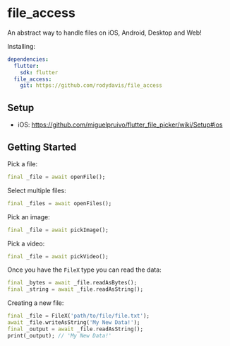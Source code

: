 # file_access

An abstract way to handle files on iOS, Android, Desktop and Web!

Installing: 

```yaml
dependencies:
  flutter:
    sdk: flutter
  file_access:
    git: https://github.com/rodydavis/file_access
```

## Setup

- iOS: https://github.com/miguelpruivo/flutter_file_picker/wiki/Setup#ios

## Getting Started

Pick a file:

```dart
final _file = await openFile();

```

Select multiple files:

```dart
final _files = await openFiles();

```

Pick an image:

```dart
final _file = await pickImage();

```

Pick a video:

```dart
final _file = await pickVideo();

```

Once you have the `FileX` type you can read the data:

```dart
final _bytes = await _file.readAsBytes();
final _string = await _file.readAsString();
```

Creating a new file:

```dart
final _file = FileX('path/to/file/file.txt');
await _file.writeAsString('My New Data!');
final _output = await _file.readAsString();
print(_output); // 'My New Data!'
```